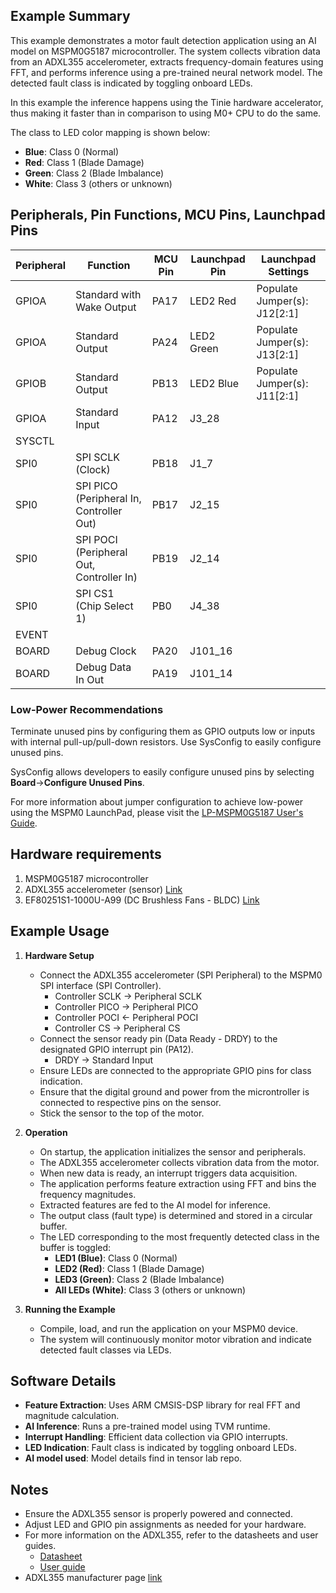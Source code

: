 ## Example Summary

This example demonstrates a motor fault detection application using an AI model on MSPM0G5187 microcontroller. The system collects vibration data from an ADXL355 accelerometer, extracts frequency-domain features using FFT, and performs inference using a pre-trained neural network model. The detected fault class is indicated by toggling onboard LEDs.

In this example the inference happens using the Tinie hardware accelerator, thus making it faster than in comparison to using M0+ CPU to do the same.

The class to LED color mapping is shown below:
   - **Blue**: Class 0 (Normal)
   - **Red**: Class 1 (Blade Damage)
   - **Green**: Class 2 (Blade Imbalance)
   - **White**: Class 3 (others or unknown)

## Peripherals, Pin Functions, MCU Pins, Launchpad Pins
| Peripheral | Function | MCU Pin | Launchpad Pin | Launchpad Settings |
| --- | --- | --- | --- | --- |
| GPIOA | Standard with Wake Output | PA17 | LED2 Red | Populate Jumper(s): J12[2:1] |
| GPIOA | Standard Output | PA24 | LED2 Green | Populate Jumper(s): J13[2:1] |
| GPIOB | Standard Output | PB13 | LED2 Blue | Populate Jumper(s): J11[2:1] |
| GPIOA | Standard Input | PA12 | J3_28 |  |
| SYSCTL |  |  |  |  |
| SPI0 | SPI SCLK (Clock) | PB18 | J1_7 |  |
| SPI0 | SPI PICO (Peripheral In, Controller Out) | PB17 | J2_15 |  |
| SPI0 | SPI POCI (Peripheral Out, Controller In) | PB19 | J2_14 |  |
| SPI0 | SPI CS1 (Chip Select 1) | PB0 | J4_38 |  |
| EVENT |  |  |  |  |
| BOARD | Debug Clock | PA20 | J101_16 |  |
| BOARD | Debug Data In Out | PA19 | J101_14 |  |

### Low-Power Recommendations

Terminate unused pins by configuring them as GPIO outputs low or inputs with 
internal pull-up/pull-down resistors. Use SysConfig to easily configure unused pins.

SysConfig allows developers to easily configure unused pins by selecting **Board**→**Configure Unused Pins**.

For more information about jumper configuration to achieve low-power using the
MSPM0 LaunchPad, please visit the [LP-MSPM0G5187 User's Guide](https://www.ti.com/lit/slau967).

## Hardware requirements

1. MSPM0G5187 microcontroller
2. ADXL355 accelerometer (sensor) [Link](https://www.digikey.in/en/products/detail/analog-devices-inc/EVAL-ADXL355-PMDZ/7324256?s=N4IgTCBcDaIKIDUCCAZAtEgIgDRQZgFYC0AFAWUwC0QBdAXyA)
3. EF80251S1-1000U-A99 (DC Brushless Fans - BLDC) [Link](https://www.digikey.in/en/products/detail/sunon-fans/EF80251S1-1000U-A99/6198727)

## Example Usage

1. **Hardware Setup**
   - Connect the ADXL355 accelerometer (SPI Peripheral) to the MSPM0 SPI interface (SPI Controller).
     - Controller SCLK -> Peripheral SCLK
     - Controller PICO -> Peripheral PICO
     - Controller POCI <- Peripheral POCI
     - Controller CS   -> Peripheral CS
   - Connect the sensor ready pin (Data Ready - DRDY) to the designated GPIO interrupt pin (PA12).
     - DRDY -> Standard Input
   - Ensure LEDs are connected to the appropriate GPIO pins for class indication.
   - Ensure that the digital ground and power from the microntroller is connected to respective pins on the sensor.
   - Stick the sensor to the top of the motor.

2. **Operation**
   - On startup, the application initializes the sensor and peripherals.
   - The ADXL355 accelerometer collects vibration data from the motor.
   - When new data is ready, an interrupt triggers data acquisition.
   - The application performs feature extraction using FFT and bins the frequency magnitudes.
   - Extracted features are fed to the AI model for inference.
   - The output class (fault type) is determined and stored in a circular buffer.
   - The LED corresponding to the most frequently detected class in the buffer is toggled:
     - **LED1 (Blue)**: Class 0 (Normal)
     - **LED2 (Red)**: Class 1 (Blade Damage)
     - **LED3 (Green)**: Class 2 (Blade Imbalance)
     - **All LEDs (White)**: Class 3 (others or unknown)

3. **Running the Example**
   - Compile, load, and run the application on your MSPM0 device.
   - The system will continuously monitor motor vibration and indicate detected fault classes via LEDs.

## Software Details

- **Feature Extraction**: Uses ARM CMSIS-DSP library for real FFT and magnitude calculation.
- **AI Inference**: Runs a pre-trained model using TVM runtime.
- **Interrupt Handling**: Efficient data collection via GPIO interrupts.
- **LED Indication**: Fault class is indicated by toggling onboard LEDs.
- **AI model used**: Model details find in tensor lab repo.

## Notes

- Ensure the ADXL355 sensor is properly powered and connected.
- Adjust LED and GPIO pin assignments as needed for your hardware.
- For more information on the ADXL355, refer to the datasheets and user guides.
  - [Datasheet](https://www.analog.com/media/en/technical-documentation/data-sheets/adxl354_adxl355.pdf)
  - [User guide](https://www.digikey.in/en/htmldatasheets/production/2012480/0/0/1/eval-adxl354-355-user-guide)
- ADXL355 manufacturer page [link](https://www.analog.com/en/index.html)